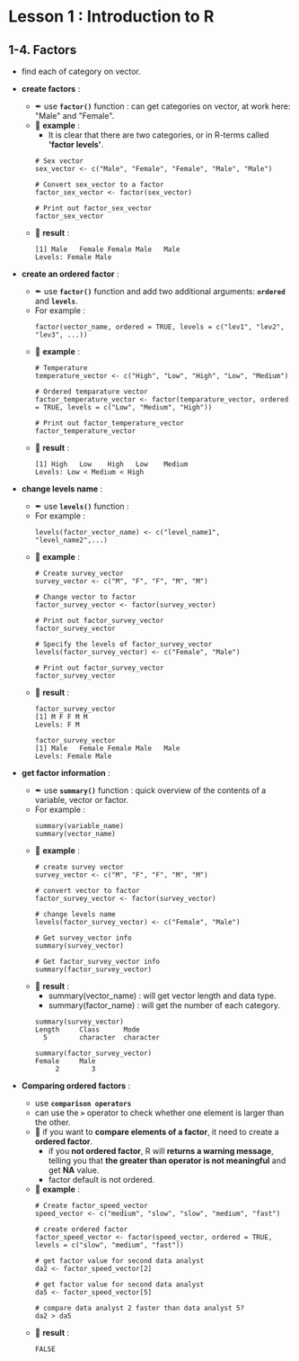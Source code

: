 # Lesson 1 : Introduction to R

## 1-4. Factors
* find each of category on vector.
* __create factors__ :
  * ✒ use **`factor()`** function : can get categories on vector, at work here: "Male" and "Female".
  * 📝 **example** :
    * It is clear that there are two categories, or in R-terms called **'factor levels'**.
    ```
    # Sex vector
    sex_vector <- c("Male", "Female", "Female", "Male", "Male")
    
    # Convert sex_vector to a factor
    factor_sex_vector <- factor(sex_vector)
    
    # Print out factor_sex_vector
    factor_sex_vector
    ```
  * 🔎 **result** :
    ```
    [1] Male   Female Female Male   Male  
    Levels: Female Male
    ```

* __create an ordered factor__ :
  * ✒ use **`factor()`** function and add two additional arguments: **`ordered`** and **`levels`**.
  * For example :
    ```
    factor(vector_name, ordered = TRUE, levels = c("lev1", "lev2", "lev3", ...))
    ```
  * 📝 **example** :
    ```
    # Temperature
    temperature_vector <- c("High", "Low", "High", "Low", "Medium")
    
    # Ordered temparature vector
    factor_temperature_vector <- factor(temparature_vector, ordered = TRUE, levels = c("Low", "Medium", "High"))
    
    # Print out factor_temperature_vector
    factor_temperature_vector
    ```
  * 🔎 **result** :
    ```
    [1] High   Low    High   Low    Medium
    Levels: Low < Medium < High
    ```   
    
* __change levels name__ : 
  * ✒ use **`levels()`** function :
  * For example :
    ```
    levels(factor_vector_name) <- c("level_name1", "level_name2",...)
    ```
  * 📝 **example** :
    ```
    # Create survey_vector
    survey_vector <- c("M", "F", "F", "M", "M")
    
    # Change vector to factor
    factor_survey_vector <- factor(survey_vector)
    
    # Print out factor_survey_vector
    factor_survey_vector
    
    # Specify the levels of factor_survey_vector
    levels(factor_survey_vector) <- c("Female", "Male")
    
    # Print out factor_survey_vector
    factor_survey_vector
    ```
  * 🔎 **result** :
    ```
    factor_survey_vector
    [1] M F F M M
    Levels: F M
    
    factor_survey_vector 
    [1] Male   Female Female Male   Male  
    Levels: Female Male
    ```
    
* __get factor information__ :
  * ✒ use **`summary()`** function : quick overview of the contents of a variable, vector or factor.
  * For example :
    ```
    summary(variable_name)
    summary(vector_name)
    ```
  * 📝 **example** :
    ```
    # create survey vector
    survey_vector <- c("M", "F", "F", "M", "M")
    
    # convert vector to factor
    factor_survey_vector <- factor(survey_vector)
    
    # change levels name
    levels(factor_survey_vector) <- c("Female", "Male")
    
    # Get survey_vector info
    summary(survey_vector)
    
    # Get factor_survey_vector info
    summary(factor_survey_vector)
    ```
  * 🔎 **result** :
    * summary(vector_name) : will get vector length and data type.
    * summary(factor_name) : will get the number of each category.
    ```
    summary(survey_vector)
    Length     Class      Mode 
      5        character  character 
      
    summary(factor_survey_vector)
    Female     Male 
         2        3 
    ```
    
* __Comparing ordered factors__ :
  * use **`comparison operators`**
  * can use the **`>`** operator to check whether one element is larger than the other.
  * 🌟 if you want to **compare elements of a factor**, it need to create a **ordered factor**.
    * if you **not ordered factor**, R will **returns a warning message**, 
      <br>telling you that **the greater than operator is not meaningful** and get **NA** value.
    * factor default is not ordered.
  * 📝 **example** :
    ```
    # Create factor_speed_vector
    speed_vector <- c("medium", "slow", "slow", "medium", "fast")
    
    # create ordered factor
    factor_speed_vector <- factor(speed_vector, ordered = TRUE, levels = c("slow", "medium", "fast"))
    
    # get factor value for second data analyst
    da2 <- factor_speed_vector[2]
    
    # get factor value for second data analyst
    da5 <- factor_speed_vector[5]
    
    # compare data analyst 2 faster than data analyst 5? 
    da2 > da5
    ```
  * 🔎 **result** :   
    ```
    FALSE
    ```  
